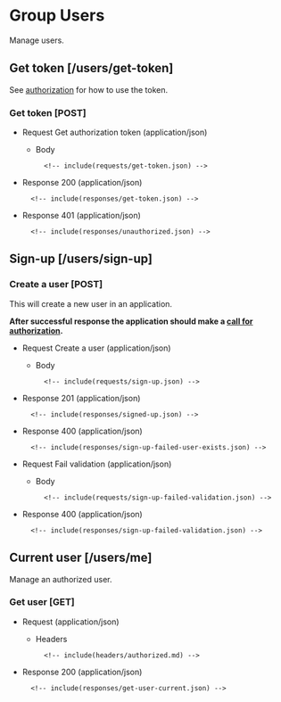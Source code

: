 # Group Users

Manage users.

## Get token [/users/get-token]

See [authorization](#header-authorization) for how to use the token.

### Get token [POST]

+ Request Get authorization token (application/json)

    + Body

            <!-- include(requests/get-token.json) -->

+ Response 200 (application/json)

        <!-- include(responses/get-token.json) -->

+ Response 401 (application/json)

        <!-- include(responses/unauthorized.json) -->

## Sign-up [/users/sign-up]

### Create a user [POST]

This will create a new user in an application.

**After successful response the application should make a [call for authorization](#users-get-token-post).**

+ Request Create a user (application/json)

    + Body

            <!-- include(requests/sign-up.json) -->

+ Response 201 (application/json)

        <!-- include(responses/signed-up.json) -->

+ Response 400 (application/json)

        <!-- include(responses/sign-up-failed-user-exists.json) -->

+ Request Fail validation (application/json)

    + Body

            <!-- include(requests/sign-up-failed-validation.json) -->

+ Response 400 (application/json)

        <!-- include(responses/sign-up-failed-validation.json) -->

## Current user [/users/me]

Manage an authorized user.

### Get user [GET]

+ Request (application/json)

    + Headers

            <!-- include(headers/authorized.md) -->

+ Response 200 (application/json)

        <!-- include(responses/get-user-current.json) -->

